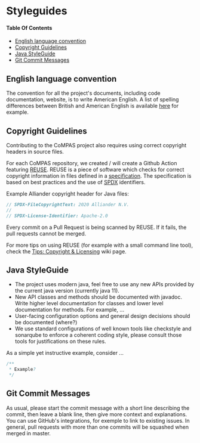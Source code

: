 <!--
SPDX-FileCopyrightText: 2021 Alliander N.V.

SPDX-License-Identifier: Apache-2.0
-->
# Styleguides

#### Table Of Contents

* [English language convention](#english-language-convention)
* [Copyright Guidelines](#copyright-guidelines)
* [Java StyleGuide](#java-styleGuide)
* [Git Commit Messages](#git-commit-messages)

## English language convention

The convention for all the project's documents, including code documentation, website, is to write American English.
A list of spelling differences between British and American English is available
[here](https://www.britishcouncilfoundation.id/en/english/articles/british-and-american-english) for example.

## Copyright Guidelines

Contributing to the CoMPAS project also requires using correct copyright headers in source files.

For each CoMPAS repository, we created / will create a Github Action featuring [REUSE](https://reuse.software/). 
REUSE is a piece of software which checks for correct copyright information in files defined in a [specification](https://reuse.software/spec/). 
The specification is based on best practices and the use of [SPDX](https://spdx.dev/) identifiers.

Example Alliander copyright header for Java files:
```Java
// SPDX-FileCopyrightText: 2020 Alliander N.V.
//
// SPDX-License-Identifier: Apache-2.0
```

Every commit on a Pull Request is being scanned by REUSE. If it fails, the pull requests cannot be merged.

For more tips on using REUSE (for example with a small command line tool), check the 
[Tips: Copyright & Licensing](https://wiki.lfenergy.org/pages/viewpage.action?pageId=10996220) wiki page.

## Java StyleGuide

- The project uses modern java, feel free to use any new APIs provided by the current java version (currently java 11).
- New API classes and methods should be documented with javadoc. Write higher level documentation for classes and lower level documentation for methods. For example, ...
- User-facing configuration options and general design decisions should be documented (where?)
- We use standard configurations of well known tools like checkstyle and sonarqube to enforce a coherent coding style, please consult those tools for justifications on these rules.

As a simple yet instructive example, consider ...
```java
/**
 * Example?
 */
```

## Git Commit Messages

As usual, please start the commit message with a short line describing the commit, then leave a blank line, then give more context and explanations.
You can use GitHub's integrations, for exemple to link to existing issues. In general, pull requests with more than one commits will be squashed when merged in master.
